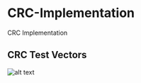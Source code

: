 # CRC-Implementation
CRC Implementation

## CRC Test Vectors

![alt text](https://github.com/bunyaminsenel/CRC-Implementation/blob/main/crc.jpeg)
